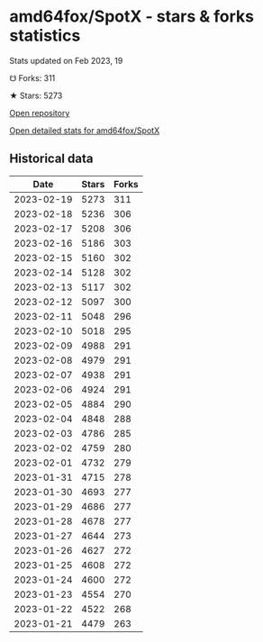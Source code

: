 # amd64fox/SpotX - stars & forks statistics

Stats updated on Feb 2023, 19

☋ Forks: 311

★ Stars: 5273

[Open repository](https://github.com/amd64fox/SpotX)

[Open detailed stats for amd64fox/SpotX](https://reviewgithub.com/rep/amd64fox/SpotX)

## Historical data
| Date | Stars | Forks |
|------|-------|-------|
| 2023-02-19 | 5273 | 311 | 
| 2023-02-18 | 5236 | 306 | 
| 2023-02-17 | 5208 | 306 | 
| 2023-02-16 | 5186 | 303 | 
| 2023-02-15 | 5160 | 302 | 
| 2023-02-14 | 5128 | 302 | 
| 2023-02-13 | 5117 | 302 | 
| 2023-02-12 | 5097 | 300 | 
| 2023-02-11 | 5048 | 296 | 
| 2023-02-10 | 5018 | 295 | 
| 2023-02-09 | 4988 | 291 | 
| 2023-02-08 | 4979 | 291 | 
| 2023-02-07 | 4938 | 291 | 
| 2023-02-06 | 4924 | 291 | 
| 2023-02-05 | 4884 | 290 | 
| 2023-02-04 | 4848 | 288 | 
| 2023-02-03 | 4786 | 285 | 
| 2023-02-02 | 4759 | 280 | 
| 2023-02-01 | 4732 | 279 | 
| 2023-01-31 | 4715 | 278 | 
| 2023-01-30 | 4693 | 277 | 
| 2023-01-29 | 4686 | 277 | 
| 2023-01-28 | 4678 | 277 | 
| 2023-01-27 | 4644 | 273 | 
| 2023-01-26 | 4627 | 272 | 
| 2023-01-25 | 4608 | 272 | 
| 2023-01-24 | 4600 | 272 | 
| 2023-01-23 | 4554 | 270 | 
| 2023-01-22 | 4522 | 268 | 
| 2023-01-21 | 4479 | 263 | 

